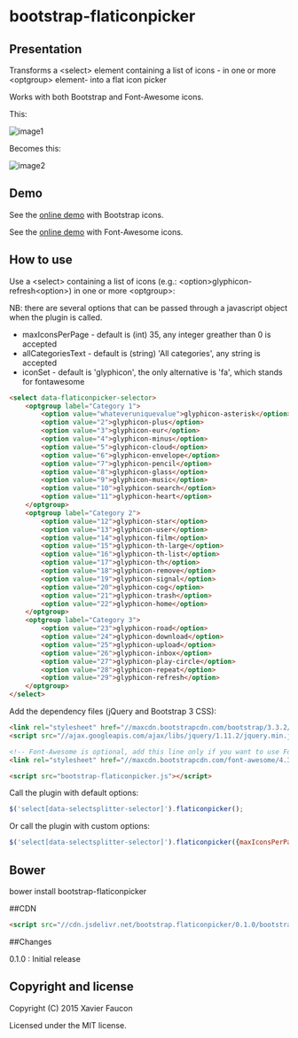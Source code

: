 # bootstrap-flaticonpicker



## Presentation

Transforms a &lt;select&gt; element containing a list of icons - in one or more &lt;optgroup&gt; element-  into a flat icon picker

Works with both Bootstrap and Font-Awesome icons.

This:

![image1](http://img11.hostingpics.net/pics/851246bootstrapflaticonpickerimage2.png)

Becomes this:

![image2](http://img11.hostingpics.net/pics/585116bootstrapflaticonpickerimage1.png)

## Demo

See the [online demo](https://jsfiddle.net/373169Lg/1/) with Bootstrap icons.

See the [online demo](https://jsfiddle.net/373169Lg/2/) with Font-Awesome icons.

## How to use

Use a &lt;select&gt; containing a list of icons (e.g.: &lt;option&gt;glyphicon-refresh&lt;option&gt;) in one or more &lt;optgroup&gt;:

NB: there are several options that can be passed through a javascript object when the plugin is called.
- maxIconsPerPage - default is (int) 35, any integer greather than 0 is accepted
- allCategoriesText -  default is (string) 'All categories', any string is accepted
- iconSet - default is 'glyphicon', the only alternative is 'fa', which stands for fontawesome

```HTML
<select data-flaticonpicker-selector>
    <optgroup label="Category 1">
        <option value="whateveruniquevalue">glyphicon-asterisk</option>
        <option value="2">glyphicon-plus</option>
        <option value="3">glyphicon-eur</option>
        <option value="4">glyphicon-minus</option>
        <option value="5">glyphicon-cloud</option>
        <option value="6">glyphicon-envelope</option>
        <option value="7">glyphicon-pencil</option>
        <option value="8">glyphicon-glass</option>
        <option value="9">glyphicon-music</option>
        <option value="10">glyphicon-search</option>
        <option value="11">glyphicon-heart</option>
    </optgroup>
    <optgroup label="Category 2">
        <option value="12">glyphicon-star</option>
        <option value="13">glyphicon-user</option>
        <option value="14">glyphicon-film</option>     
        <option value="15">glyphicon-th-large</option> 
        <option value="16">glyphicon-th-list</option> 
        <option value="17">glyphicon-th</option>
        <option value="18">glyphicon-remove</option> 
        <option value="19">glyphicon-signal</option> 
        <option value="20">glyphicon-cog</option> 
        <option value="21">glyphicon-trash</option> 
        <option value="22">glyphicon-home</option> 
    </optgroup>
    <optgroup label="Category 3">
        <option value="23">glyphicon-road</option>
        <option value="24">glyphicon-download</option>
        <option value="25">glyphicon-upload</option>
        <option value="26">glyphicon-inbox</option>
        <option value="27">glyphicon-play-circle</option>
        <option value="28">glyphicon-repeat</option>
        <option value="29">glyphicon-refresh</option>
    </optgroup>
</select>
```

Add the dependency files (jQuery and Bootstrap 3 CSS):

```HTML
<link rel="stylesheet" href="//maxcdn.bootstrapcdn.com/bootstrap/3.3.2/css/bootstrap.min.css">
<script src="//ajax.googleapis.com/ajax/libs/jquery/1.11.2/jquery.min.js"></script>

<!-- Font-Awesome is optional, add this line only if you want to use Font-Awesome icons -->
<link rel="stylesheet" href="//maxcdn.bootstrapcdn.com/font-awesome/4.3.0/css/font-awesome.min.css">

<script src="bootstrap-flaticonpicker.js"></script>
```

Call the plugin with default options:
```JavaScript
$('select[data-selectsplitter-selector]').flaticonpicker();
```

Or call the plugin with custom options:
```JavaScript
$('select[data-selectsplitter-selector]').flaticonpicker({maxIconsPerPage: 10; iconSet: 'fa'});
```

## Bower
bower install bootstrap-flaticonpicker

##CDN

```HTML
<script src="//cdn.jsdelivr.net/bootstrap.flaticonpicker/0.1.0/bootstrap-flaticonpicker.min.js"></script>
```

##Changes


0.1.0 : Initial release


## Copyright and license

Copyright (C) 2015 Xavier Faucon

Licensed under the MIT license. 



